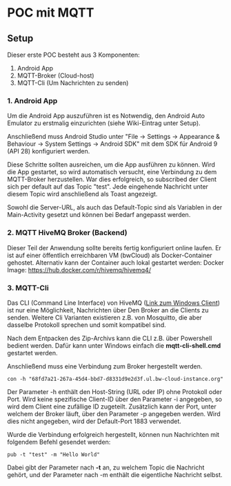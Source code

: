 # POC mit MQTT
## Setup
Dieser erste POC besteht aus 3 Komponenten:

1. Android App
2. MQTT-Broker (Cloud-host)
3. MQTT-Cli (Um Nachrichten zu senden)

### 1. Android App
Um die Android App auszuführen ist es Notwendig, den Android Auto Emulator zu erstmalig einzurichten (siehe Wiki-Eintrag unter Setup).

Anschließend muss Android Studio unter "File -> Settings -> Appearance & Behaviour -> System Settings -> Android SDK" mit dem SDK für Android 9 (API 28) konfiguriert werden.

Diese Schritte sollten ausreichen, um die App ausführen zu können. Wird die App gestartet, so wird automatisch versucht, eine Verbindung zu dem MQTT-Broker herzustellen. War dies erfolgreich, so subscribed der Client sich per default auf das Topic "test". Jede eingehende Nachricht unter diesem Topic wird anschließend als Toast angezeigt.

Sowohl die Server-URL, als auch das Default-Topic sind als Variablen in der Main-Activity gesetzt und können bei Bedarf angepasst werden.

### 2. MQTT HiveMQ Broker (Backend)
Dieser Teil der Anwendung sollte bereits fertig konfiguriert online laufen. Er ist auf einer öffentlich erreichbaren VM (bwCloud) als Docker-Container gehostet.
Alternativ kann der Container auch lokal gestartet werden:
Docker Image: https://hub.docker.com/r/hivemq/hivemq4/

### 3. MQTT-Cli
Das CLI (Command Line Interface) von HiveMQ ([Link zum Windows Client](https://github.com/hivemq/mqtt-cli/releases/download/v1.0.0/mqtt-cli-1.0.0-win.zip)) ist nur eine Möglichkeit, Nachrichten über Den Broker an die Clients zu senden. Weitere Cli Varianten existieren z.B. von Mosquitto, die aber dasselbe Protokoll sprechen und somit kompatibel sind.

Nach dem Entpacken des Zip-Archivs kann die CLI z.B. über Powershell bedient werden. Dafür kann unter Windows einfach die **mqtt-cli-shell.cmd** gestartet werden.

Anschließend muss eine Verbindung zum Broker hergestellt werden. 

`con -h "68fd7a21-267a-45d4-bbd7-d8331d9e2d3f.ul.bw-cloud-instance.org"`

Der Parameter -h enthält den Host-String (URL oder IP) ohne Protokoll oder Port. Wird keine spezifische Client-ID über den Parameter -i angegeben, so wird dem Client eine zufällige ID zugeteilt. Zusätzlich kann der Port, unter welchem der Broker läuft, über den Parameter -p angegeben werden. Wird dies nicht angegeben, wird der Default-Port 1883 verwendet.

Wurde die Verbindung erfolgreich hergestellt, können nun Nachrichten mit folgendem Befehl gesendet werden:

`pub -t "test" -m "Hello World"`

Dabei gibt der Parameter nach **-t** an, zu welchem Topic die Nachricht gehört, und der Parameter nach -m enthält die eigentliche Nachricht selbst.

